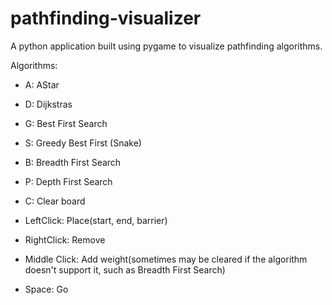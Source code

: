 # pathfinding-visualizer
A python application built using pygame to visualize pathfinding algorithms.

Algorithms:
- A: AStar
- D: Dijkstras
- G: Best First Search
- S: Greedy Best First (Snake)
- B: Breadth First Search
- P: Depth First Search

- C: Clear board
- LeftClick: Place(start, end, barrier)
- RightClick: Remove
- Middle Click: Add weight(sometimes may be cleared if the algorithm doesn't support it, such as Breadth First Search)
- Space: Go